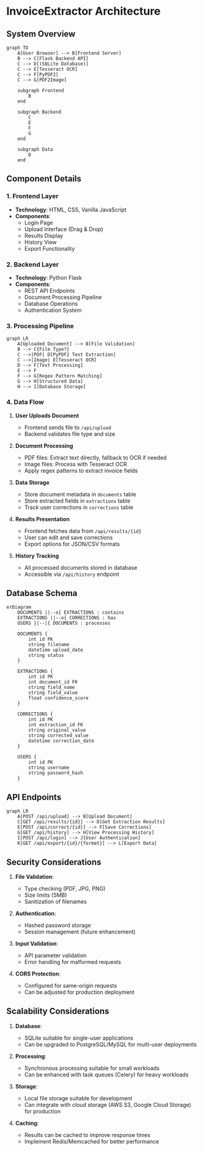 # InvoiceExtractor Architecture

## System Overview

```mermaid
graph TD
    A[User Browser] --> B[Frontend Server]
    B --> C[Flask Backend API]
    C --> D[(SQLite Database)]
    C --> E[Tesseract OCR]
    C --> F[PyPDF2]
    C --> G[PDF2Image]
    
    subgraph Frontend
        B
    end
    
    subgraph Backend
        C
        E
        F
        G
    end
    
    subgraph Data
        D
    end
```

## Component Details

### 1. Frontend Layer
- **Technology**: HTML, CSS, Vanilla JavaScript
- **Components**:
  - Login Page
  - Upload Interface (Drag & Drop)
  - Results Display
  - History View
  - Export Functionality

### 2. Backend Layer
- **Technology**: Python Flask
- **Components**:
  - REST API Endpoints
  - Document Processing Pipeline
  - Database Operations
  - Authentication System

### 3. Processing Pipeline
```mermaid
graph LR
    A[Uploaded Document] --> B[File Validation]
    B --> C{File Type?}
    C -->|PDF| D[PyPDF2 Text Extraction]
    C -->|Image| E[Tesseract OCR]
    D --> F[Text Processing]
    E --> F
    F --> G[Regex Pattern Matching]
    G --> H[Structured Data]
    H --> I[Database Storage]
```

### 4. Data Flow

1. **User Uploads Document**
   - Frontend sends file to `/api/upload`
   - Backend validates file type and size

2. **Document Processing**
   - PDF files: Extract text directly, fallback to OCR if needed
   - Image files: Process with Tesseract OCR
   - Apply regex patterns to extract invoice fields

3. **Data Storage**
   - Store document metadata in `documents` table
   - Store extracted fields in `extractions` table
   - Track user corrections in `corrections` table

4. **Results Presentation**
   - Frontend fetches data from `/api/results/{id}`
   - User can edit and save corrections
   - Export options for JSON/CSV formats

5. **History Tracking**
   - All processed documents stored in database
   - Accessible via `/api/history` endpoint

## Database Schema

```mermaid
erDiagram
    DOCUMENTS ||--o{ EXTRACTIONS : contains
    EXTRACTIONS ||--o{ CORRECTIONS : has
    USERS }|--|{ DOCUMENTS : processes
    
    DOCUMENTS {
        int id PK
        string filename
        datetime upload_date
        string status
    }
    
    EXTRACTIONS {
        int id PK
        int document_id FK
        string field_name
        string field_value
        float confidence_score
    }
    
    CORRECTIONS {
        int id PK
        int extraction_id FK
        string original_value
        string corrected_value
        datetime correction_date
    }
    
    USERS {
        int id PK
        string username
        string password_hash
    }
```

## API Endpoints

```mermaid
graph LR
    A[POST /api/upload] --> B[Upload Document]
    C[GET /api/results/{id}] --> D[Get Extraction Results]
    E[POST /api/correct/{id}] --> F[Save Corrections]
    G[GET /api/history] --> H[View Processing History]
    I[POST /api/login] --> J[User Authentication]
    K[GET /api/export/{id}/{format}] --> L[Export Data]
```

## Security Considerations

1. **File Validation**: 
   - Type checking (PDF, JPG, PNG)
   - Size limits (5MB)
   - Sanitization of filenames

2. **Authentication**:
   - Hashed password storage
   - Session management (future enhancement)

3. **Input Validation**:
   - API parameter validation
   - Error handling for malformed requests

4. **CORS Protection**:
   - Configured for same-origin requests
   - Can be adjusted for production deployment

## Scalability Considerations

1. **Database**: 
   - SQLite suitable for single-user applications
   - Can be upgraded to PostgreSQL/MySQL for multi-user deployments

2. **Processing**:
   - Synchronous processing suitable for small workloads
   - Can be enhanced with task queues (Celery) for heavy workloads

3. **Storage**:
   - Local file storage suitable for development
   - Can integrate with cloud storage (AWS S3, Google Cloud Storage) for production

4. **Caching**:
   - Results can be cached to improve response times
   - Implement Redis/Memcached for better performance